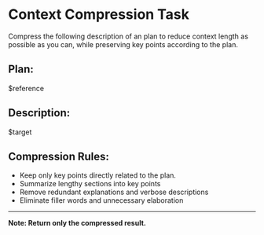 # Context Compression Task

Compress the following description of an plan to reduce context length as possible as you can, while preserving key points according to the plan.

## Plan:

$reference

## Description:

$target

## Compression Rules:

- Keep only key points directly related to the plan.
- Summarize lengthy sections into key points
- Remove redundant explanations and verbose descriptions
- Eliminate filler words and unnecessary elaboration

---

**Note: Return only the compressed result.**